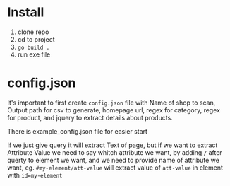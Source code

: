 # Install
1. clone repo
2. cd to project
3. `go build .`
4. run exe file

# config.json
It's important to first create `config.json` file with Name of shop to scan, Output path for csv to generate, homepage url, regex for category, regex for product, and jquery to extract details about products.

There is example_config.json file for easier start

If we just give query it will extract Text of page, but if we want to extract Attribute Value we need to say whitch attribute we want, by adding `/` after querty to element we want, and we need to provide name of attribute we want, eg. `#my-element/att-value` will extract value of `att-value` in element with `id=my-element`